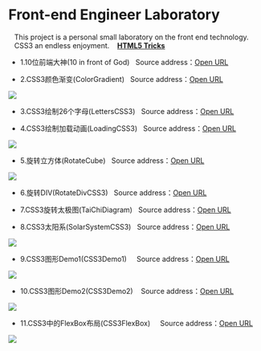 # Front-end Engineer Laboratory
&nbsp;&nbsp; This project is a personal small laboratory on the front end technology.     
&nbsp;&nbsp; CSS3 an endless enjoyment. &nbsp;&nbsp; <strong><a href="http://www.html5tricks.com/" >HTML5 Tricks</a></strong>


* 1.10位前端大神(10 in front of God)  &nbsp;&nbsp;Source address：<a href="https://github.com/wuping5719/Front-end-Laboratory/blob/master/FrontGod.md" >Open URL</a> 

* 2.CSS3颜色渐变(ColorGradient)  &nbsp;&nbsp;Source address：<a href="https://github.com/wuping5719/Front-end-Laboratory/blob/master/CSS3/ColorGradient.html" >Open URL</a> 
<p><img src="http://img.blog.csdn.net/20160423151637558?watermark/2/text/aHR0cDovL2Jsb2cuY3Nkbi5uZXQv/font/5a6L5L2T/fontsize/400/fill/I0JBQkFCMA==/dissolve/70/gravity/SouthEast" /></p>
  
* 3.CSS3绘制26个字母(LettersCSS3)  &nbsp;&nbsp;Source address：<a href="https://github.com/wuping5719/Front-end-Laboratory/blob/master/CSS3/LettersCSS3.html" >Open URL</a> 
  
* 4.CSS3绘制加载动画(LoadingCSS3)  &nbsp;&nbsp;Source address：<a href="https://github.com/wuping5719/Front-end-Laboratory/blob/master/CSS3/LoadingCSS3.html" >Open URL</a> 
<p><img src="http://img.blog.csdn.net/20160420225648087?watermark/2/text/aHR0cDovL2Jsb2cuY3Nkbi5uZXQv/font/5a6L5L2T/fontsize/400/fill/I0JBQkFCMA==/dissolve/70/gravity/SouthEast" /></p>

* 5.旋转立方体(RotateCube)  &nbsp;&nbsp;Source address：<a href="https://github.com/wuping5719/Front-end-Laboratory/blob/master/CSS3/RotateCube.html" >Open URL</a> 
<p><img src="http://img.blog.csdn.net/20160422145627138?watermark/2/text/aHR0cDovL2Jsb2cuY3Nkbi5uZXQv/font/5a6L5L2T/fontsize/400/fill/I0JBQkFCMA==/dissolve/70/gravity/SouthEast" /></p>
  
* 6.旋转DIV(RotateDivCSS3)  &nbsp;&nbsp;Source address：<a href="https://github.com/wuping5719/Front-end-Laboratory/blob/master/CSS3/RotateDivCSS3.html" >Open URL</a> 

* 7.CSS3旋转太极图(TaiChiDiagram)  &nbsp;&nbsp;Source address：<a href="https://github.com/wuping5719/Front-end-Laboratory/blob/master/CSS3/TaiChiDiagram.html" >Open URL</a> 
  
* 8.CSS3太阳系(SolarSystemCSS3)  &nbsp;&nbsp;Source address：<a href="https://github.com/wuping5719/Front-end-Laboratory/blob/master/CSS3/SolarSystemCSS3.html" >Open URL</a> 
<p><img src="http://images.cnblogs.com/cnblogs_com/wp5719/831982/o_11.png"/></p>

* 9.CSS3图形Demo1(CSS3Demo1)   &nbsp;&nbsp;Source address：<a href="https://github.com/wuping5719/Front-end-Laboratory/blob/master/CSS3/CSS3Demo1.html" >Open URL</a> 
<p><img src="http://images.cnblogs.com/cnblogs_com/wp5719/831982/o_12.png"/></p>

* 10.CSS3图形Demo2(CSS3Demo2)  &nbsp;&nbsp;Source address：<a href="https://github.com/wuping5719/Front-end-Laboratory/blob/master/CSS3/CSS3Demo2.html" >Open URL</a> 
<p><img src="http://images.cnblogs.com/cnblogs_com/wp5719/831982/o_1.png"/></p>

* 11.CSS3中的FlexBox布局(CSS3FlexBox)   &nbsp;&nbsp;Source address：<a href="https://github.com/wuping5719/Front-end-Laboratory/blob/master/CSS3/FlexboxLayout.html" >Open URL</a> 
<p><img src="http://images.cnblogs.com/cnblogs_com/wp5719/831982/o_flexlayout.png"/></p>
